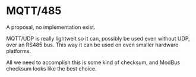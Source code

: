 # MQTT/485
A proposal, no implementation exist.

MQTT/UDP is really lightweit so it can, possibly be used even without UDP,
over an RS485 bus. This way it can be used on even smaller hardware platforms.

All we need to accomplish this is some kind of checksum, and ModBus checksum
looks like the best choice.

